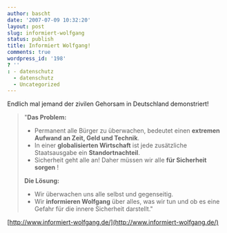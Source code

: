 ```yaml
---
author: bascht
date: '2007-07-09 10:32:20'
layout: post
slug: informiert-wolfgang
status: publish
title: Informiert Wolfgang!
comments: true
wordpress_id: '198'
? ''
: - datenschutz
  - datenschutz
  - Uncategorized
---
```


Endlich mal jemand der zivilen Gehorsam in Deutschland
demonstriert!
> "**Das Problem:**
> -   Permanent alle Bürger zu überwachen, bedeutet einen
>     **extremen Aufwand an Zeit, Geld und Technik**.
> -   In einer **globalisierten Wirtschaft** ist jede zusätzliche
>     Staatsausgabe ein **Standortnachteil**.
> -   Sicherheit geht alle an! Daher müssen wir alle
>     **für Sicherheit sorgen** !
> 
> **Die Lösung:**
> -   Wir überwachen uns alle selbst und gegenseitig.
> -   Wir **informieren Wolfgang** über alles, was wir tun und ob es
>     eine Gefahr für die innere Sicherheit darstellt."

[http://www.informiert-wolfgang.de/](http://www.informiert-wolfgang.de/)


